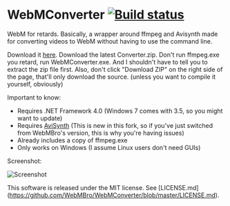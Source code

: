 WebMConverter [![Build status](https://ci.appveyor.com/api/projects/status/2pekcy840jr7atft)](https://ci.appveyor.com/project/nixxquality/webmconverter)
=============
WebM for retards. Basically, a wrapper around ffmpeg and Avisynth made for converting videos to WebM without having to use the command line.

Download it [here](https://github.com/nixxquality/WebMConverter/releases).
Download the latest Converter.zip.
Don't run ffmpeg.exe you retard, run WebMConverter.exe.
And I shouldn't have to tell you to extract the zip file first.
Also, don't click "Download ZIP" on the right side of the page, that'll only download the source. (unless you want to compile it yourself, obviously)

Important to know:
* Requires .NET Framework 4.0 (Windows 7 comes with 3.5, so you might want to update)
* Requires [AviSynth](http://avisynth.nl/index.php/Main_Page#Official_builds) (This is new in this fork, so if you've just switched from WebMBro's version, this is why you're having issues)
* Already includes a copy of ffmpeg.exe
* Only works on Windows (I assume Linux users don't need GUIs)

Screenshot:

![Screenshot](http://a.pomf.se/bdlwds.png)

This software is released under the MIT license. See [LICENSE.md] (https://github.com/WebMBro/WebMConverter/blob/master/LICENSE.md).
